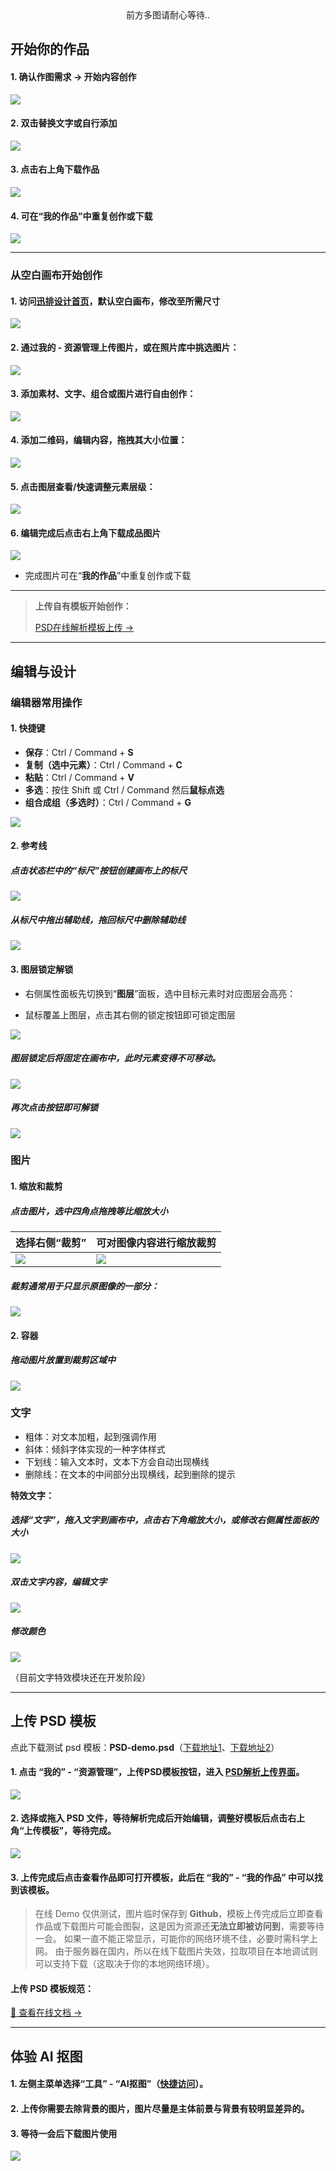 <center>前方多图请耐心等待..</center>

## 开始你的作品

#### 1. 确认作图需求 -> 开始内容创作

![](../images/2023-7-17-1689557849182.png)

#### 2. 双击替换文字或自行添加

![](../images/2023-7-17-1689558055663.png)

#### 3. 点击右上角下载作品

![](../images/2023-7-17-1689558362935.png)

#### 4. 可在“我的作品”中重复创作或下载

![](../images/2023-7-17-1689558304387.png)

------

### 从空白画布开始创作

#### 1. 访问[迅排设计首页](https://design.palxp.com/home)，默认空白画布，修改至所需尺寸

![](../images/2023-7-17-1689558839560.png)

#### 2. 通过**我的** - **资源管理**上传图片，或在照片库中挑选图片：

![](../images/2023-7-17-1689558960728.png)

#### 3. 添加**素材**、**文字**、**组合或图片**进行自由创作：

![](../images/2023-7-17-1689559346760.png)

#### 4. 添加二维码，编辑内容，拖拽其大小位置：

![](../images/2023-7-17-1689559521659.png)

#### 5. 点击**图层**查看/快速调整元素**层级：**

![](../images/2023-7-17-1689559954309.png)

#### 6. 编辑完成后点击**右上角下载**成品图片

![](../images/2023-7-17-1689560068330.png)

- 完成图片可在“**我的作品**”中重复创作或下载

------

> **上传自有模板开始创作：**
> 
> [PSD在线解析模板上传 ->](/articles/1687855172725)

------

## 编辑与设计

### 编辑器常用操作

#### 1. 快捷键

- **保存**：Ctrl / Command + **S**
- **复制（选中元素）**：Ctrl / Command + **C**
- **粘贴**：Ctrl / Command + **V**
- **多选**：按住 Shift 或 Ctrl / Command 然后**鼠标点选**
- **组合成组（多选时）**：Ctrl / Command + **G**

![](../images/2023-7-30-1690706114391.gif)

#### 2. 参考线

##### 点击状态栏中的“标尺”按钮创建画布上的**标尺**

![](../images/2023-7-17-1689560709852.png)

##### 从标尺中**拖出**辅助线，拖回标尺中**删除**辅助线

![](../images/2023-7-17-1689561014327.gif)

#### 3. 图层锁定解锁

- 右侧属性面板先切换到“**图层**”面板，选中目标元素时对应图层会高亮：

- 鼠标覆盖上图层，点击其右侧的锁定按钮即可锁定图层

![](../images/2023-7-17-1689569756864.png)

##### 图层锁定后将**固定**在画布中，此时元素变得**不可移动**。

![](../images/2023-7-17-1689569828063.png)

##### 再次点击按钮即可解锁

![](../images/2023-7-17-1689569673737.gif)

### 图片

#### 1. 缩放和裁剪

##### 点击图片，选中四角点拖拽等比缩放大小

| 选择右侧“裁剪” | 可对图像内容进行缩放裁剪 |
| --- | --- |
| ![](../images/2023-7-17-1689562674975.png) | ![](../images/2023-7-17-1689562712814.png) |

##### 裁剪通常用于只显示原图像的一部分：

![](../images/2023-7-17-1689563420932.gif)

#### 2. 容器

##### 拖动图片放置到裁剪区域中

![](../images/2023-7-21-1689925165151.gif)

### 文字

- 粗体：对文本加粗，起到强调作用
- 斜体：倾斜字体实现的一种字体样式
- 下划线：输入文本时，文本下方会自动出现横线
- 删除线：在文本的中间部分出现横线，起到删除的提示

**特效文字：**

##### 选择“文字”，拖入文字到画布中，点击右下角缩放大小，或修改**右侧属性面板**的大小

![](../images/2023-7-17-1689564027793.png)

##### **双击**文字内容，编辑文字

![](../images/2023-7-17-1689564490519.png)

##### 修改颜色

![](../images/2023-7-17-1689564723157.gif)

（目前文字特效模块还在开发阶段）

------

## 上传 PSD 模板

点此下载测试 psd 模板：**PSD-demo.psd**（[下载地址1](https://xp.palxp.com/PSD-demo.psd)、[下载地址2](https://fastly.jsdelivr.net/gh/palxiao/xp-docs@main/docs/PSD-demo.psd)）

#### 1. 点击 “我的” - “资源管理”，上传PSD模板按钮，进入 [PSD解析上传界面](https://design.palxp.com/psd)。

![](../images/2023-7-16-1689515020743.png)

#### 2. 选择或拖入 PSD 文件，等待解析完成后开始编辑，调整好模板后点击右上角“上传模板”，等待完成。

![](../images/2023-7-16-1689516051326.gif)

#### 3. 上传完成后点击查看作品即可打开模板，此后在 “我的” - “我的作品” 中可以找到该模板。

> 在线 Demo 仅供测试，图片临时保存到 **Github**，模板上传完成后立即查看作品或下载图片可能会图裂，这是因为资源还**无法立即被访问到**，需要等待一会。
> 如果一直不能正常显示，可能你的网络环境不佳，必要时需科学上网。
> 由于服务器在国内，所以在线下载图片失效，拉取项目在本地调试则可以支持下载（这取决于你的本地网络环境）。


#### 上传 PSD 模板规范：

[🔗 查看在线文档 -> ](https://www.kdocs.cn/l/clmBsIkhve8d)

------

## 体验 AI 抠图

#### 1. 左侧主菜单选择“工具” - “AI抠图”（[快捷访问](https://design.palxp.com/home?koutu=1)）。

#### 2. 上传你需要去除背景的图片，图片尽量是主体前景与背景有较明显差异的。

#### 3. 等待一会后下载图片使用

![](../images/2023-7-16-1689514388983.gif)
